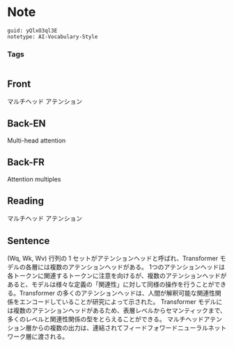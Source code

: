 # Note
```
guid: yQlxO3ql3E
notetype: AI-Vocabulary-Style
```

### Tags
```
```

## Front
マルチヘッド アテンション

## Back-EN
Multi-head attention

## Back-FR
Attention multiples

## Reading
マルチヘッド アテンション

## Sentence
(Wq, Wk, Wv) 行列の 1 セットがアテンションヘッドと呼ばれ、Transformer モデルの各層には複数のアテンションヘッドがある。 1つのアテンションヘッドは各トークンに関連するトークンに注意を向けるが、複数のアテンションヘッドがあると、モデルは様々な定義の「関連性」に対して同様の操作を行うことができる。Transformer の多くのアテンションヘッドは、人間が解釈可能な関連性関係をエンコードしていることが研究によって示された。
Transformer モデルには複数のアテンションヘッドがあるため、表層レベルからセマンティックまで、多くのレベルと関連性関係の型をとらえることができる。 マルチヘッドアテンション層からの複数の出力は、連結されてフィードフォワードニューラルネットワーク層に渡される。
